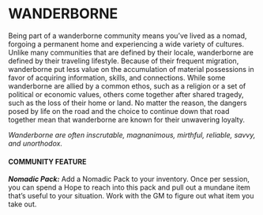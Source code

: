 # WANDERBORNE

Being part of a wanderborne community means you’ve lived as a nomad, forgoing a permanent home and experiencing a wide variety of cultures. Unlike many communities that are defined by their locale, wanderborne are defined by their traveling lifestyle. Because of their frequent migration, wanderborne put less value on the accumulation of material possessions in favor of acquiring information, skills, and connections. While some wanderborne are allied by a common ethos, such as a religion or a set of political or economic values, others come together after shared tragedy, such as the loss of their home or land. No matter the reason, the dangers posed by life on the road and the choice to continue down that road together mean that wanderborne are known for their unwavering loyalty.

*Wanderborne are often inscrutable, magnanimous, mirthful, reliable, savvy, and unorthodox.*

#### COMMUNITY FEATURE

***Nomadic Pack:*** Add a Nomadic Pack to your inventory. Once per session, you can spend a Hope to reach into this pack and pull out a mundane item that’s useful to your situation. Work with the GM to figure out what item you take out.
